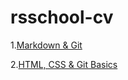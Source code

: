 # rsschool-cv

1.[Markdown & Git](https://elenazhukouskaya.github.io/rsschool-cv/cv)

2.[HTML, CSS & Git Basics](https://elenazhukouskaya.github.io/rsschool-cv/)
